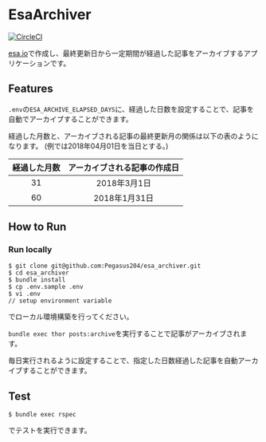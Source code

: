 # EsaArchiver

[![CircleCI](https://circleci.com/gh/Pegasus204/esa_archiver.svg?style=svg)](https://circleci.com/gh/Pegasus204/esa_archiver)

[esa.io](https://esa.io)で作成し、最終更新日から一定期間が経過した記事をアーカイブするアプリケーションです。

## Features

`.env`の`ESA_ARCHIVE_ELAPSED_DAYS`に、経過した日数を設定することで、記事を自動でアーカイブすることができます。

経過した月数と、アーカイブされる記事の最終更新月の関係は以下の表のようになります。 (例では2018年04月01日を当日とする。)

|経過した月数|アーカイブされる記事の作成日|
|:---:|:---:|
|31|2018年3月1日|
|60|2018年1月31日|

## How to Run
### Run locally
```
$ git clone git@github.com:Pegasus204/esa_archiver.git
$ cd esa_archiver
$ bundle install
$ cp .env.sample .env
$ vi .env
// setup environment variable
```

でローカル環境構築を行ってください。

`bundle exec thor posts:archive`を実行することで記事がアーカイブされます。

毎日実行されるように設定することで、指定した日数経過した記事を自動アーカイブすることができます。

## Test
```
$ bundle exec rspec
```
でテストを実行できます。
